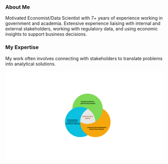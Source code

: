 
### About Me

Motivated Economist/Data Scientist with 7+ years of experience working in government and academia.
Extensive experience liaising with internal and external stakeholders, working with regulatory data, and
using economic insights to support business decisions.

### My Expertise

My work often involves connecting with stakeholders to translate problems into analytical solutions.

<img src="Logo.png" alt="Your Project Logo" width="500">




